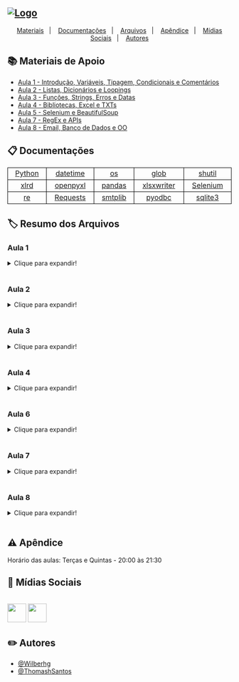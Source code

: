 ## [![Logo](https://i.imgur.com/E3mftQr.png)](https://www.python.org/)

<p align="center">
  <a href="#books-materiais-de-apoio">Materiais</a>&nbsp;&nbsp;&nbsp;|&nbsp;&nbsp;&nbsp;
  <a href="#clipboard-documentações">Documentações</a>&nbsp;&nbsp;&nbsp;|&nbsp;&nbsp;&nbsp;
  <a href="#label-resumo-dos-arquivos">Arquivos</a>&nbsp;&nbsp;&nbsp;|&nbsp;&nbsp;&nbsp;
  <a href="#warning-apêndice">Apêndice</a>&nbsp;&nbsp;&nbsp;|&nbsp;&nbsp;&nbsp;
  <a href="#link-mídias-sociais">Mídias Sociais</a>&nbsp;&nbsp;&nbsp;|&nbsp;&nbsp;&nbsp;
  <a href="#pencil2-autores">Autores</a>
</p>

## :books: Materiais de Apoio

 - [Aula 1 - Introdução, Variáveis, Tipagem, Condicionais e Comentários](https://bit.ly/3mpKQ8J)
 - [Aula 2 - Listas, Dicionários e Loopings](https://bit.ly/2Zvfy7w)
 - [Aula 3 - Funções, Strings, Erros e Datas](https://bit.ly/2ZvfLrk)
 - [Aula 4 - Bibliotecas, Excel e TXTs](https://bit.ly/3CpRn8N)
 - [Aula 5 - Selenium e BeautifulSoup](https://bit.ly/3BNTz8Z)
 - [Aula 7 - RegEx e APIs](https://bit.ly/3HsBZM2)
 - [Aula 8 - Email, Banco de Dados e OO](https://bit.ly/3CsyuBj)

## :clipboard: Documentações

<table style="border:1px solid black;width:100%;display:table">
    <tr>
        <td style="text-align:center;border:1px solid black"><a href="https://docs.python.org/pt-br/3/" target="_blank">Python</a></td>
        <td style="text-align:center;border:1px solid black"><a href="https://docs.python.org/3/library/datetime.html" target="_blank">datetime</a></td>
        <td style="text-align:center;border:1px solid black"><a href="https://docs.python.org/pt-br/3/library/os.html" target="_blank">os</a></td>
        <td style="text-align:center;border:1px solid black"><a href="https://docs.python.org/pt-br/3/library/glob.html" target="_blank">glob</a></td>
        <td style="text-align:center;border:1px solid black"><a href="https://docs.python.org/pt-br/3/library/shutil.html" target="_blank">shutil</a></td>
    </tr>
    <tr>
        <td style="text-align:center;border:1px solid black"><a href="https://xlrd.readthedocs.io/en/latest/" target="_blank">xlrd</a></td>
        <td style="text-align:center;border:1px solid black"><a href="https://openpyxl.readthedocs.io/en/stable/" target="_blank">openpyxl</a></td>
        <td style="text-align:center;border:1px solid black"><a href="https://pandas.pydata.org/docs/" target="_blank">pandas</a></td>
        <td style="text-align:center;border:1px solid black"><a href="https://xlsxwriter.readthedocs.io/" target="_blank">xlsxwriter</a></td>
        <td style="text-align:center;border:1px solid black"><a href="https://selenium-python.readthedocs.io/" target="_blank">Selenium</a></td>
    </tr>
    <tr>
        <td style="text-align:center;border:1px solid black"><a href="https://docs.python.org/pt-br/3/library/re.html" target="_blank">re</a></td>
        <td style="text-align:center;border:1px solid black"><a href="https://docs.python-requests.org/en/latest/" target="_blank">Requests</a></td>
        <td style="text-align:center;border:1px solid black"><a href="https://docs.python.org/pt-br/3/library/smtplib.html" target="_blank">smtplib</a></td>
        <td style="text-align:center;border:1px solid black"><a href="https://github.com/mkleehammer/pyodbc/wiki" target="_blank">pyodbc</a></td>
        <td style="text-align:center;border:1px solid black"><a href="https://docs.python.org/3/library/sqlite3.html" target="_blank">sqlite3</a></td>
    </tr>
</table>

## :label: Resumo dos Arquivos

### Aula 1
<details>
    <summary>Clique para expandir!</summary>

#### Aula1 > Demos > [demo_execucao.py](https://github.com/Wilberhg/python-rpa/blob/main/Aula1/Demos/demo_execucao.py)

Demonstração de erro no Python

#### Aula1 > Demos > [demo_google.py](https://github.com/Wilberhg/python-rpa/blob/main/Aula1/Demos/demo_google.py)

Demonstração do Selenium executando uma interação web

#### Aula1 > Exercicios > [calculadora_imc.py](https://github.com/Wilberhg/python-rpa/blob/main/Aula1/Exercicios/calculadora_imc.py)

Script que efetua cálculo de IMC

#### Aula1 > Exercicios > [demo_google.py](https://github.com/Wilberhg/python-rpa/blob/main/Aula1/Exercicios/validador_eleicao.py)

Script que valida a obrigatoriedade das eleições de acordo com a idade
</details><br>

### Aula 2
<details>
    <summary>Clique para expandir!</summary>

#### Aula2 > Exercicios > [reordenacao.py](https://github.com/Wilberhg/python-rpa/blob/main/Aula2/Exercicios/reordenacao.py)

Script que reordena uma lista

#### Aula2 > Exercicios > [tabuada.py](https://github.com/Wilberhg/python-rpa/blob/main/Aula2/Exercicios/tabuada.py)

Script que efetua a tabuada de 1 à 10 de um número fornecido pelo usuário
</details><br>

### Aula 3

<details>
    <summary>Clique para expandir!</summary>

#### Aula 3 > Exercicios > [ttv_frases.py](https://github.com/Wilberhg/python-rpa/blob/main/Aula3/Exerc%C3%ADcios/ttv_frases.py)

Script que separa a frase escrita e apresenta a primeira palavra, a última palavra, a frase sem o começo e sem o fim, o texto com letras maíúsculas e letras minúsculas.

#### Aula 3 > Exercicios > [ttv_nome.py](https://github.com/Wilberhg/python-rpa/blob/main/Aula3/Exerc%C3%ADcios/ttv_nome.py)

Script que separa o nome completo fornecido e informa o primeiro nome, o último sobrenome e a quantidade de caracteres.

#### Aula 3 > Material > A2022T1 > [Aula_3_Funções,_Manipulações_e_Erros.ipynb](https://github.com/Wilberhg/python-rpa/blob/main/Aula3/Material/A2022T1/Aula_3_Fun%C3%A7%C3%B5es%2C_Manipula%C3%A7%C3%B5es_e_Erros.ipynb)

Projeto em Jupyter Notebook (ou Google Colab) contendo todo o conteúdo apresentado durante a aula da turma A2022T1.

#### Aula 3 > Material > A2022T1 > [aula_3_funções,_manipulações_e_erros.py](https://github.com/Wilberhg/python-rpa/blob/main/Aula3/Material/A2022T1/aula_3_fun%C3%A7%C3%B5es%2C_manipula%C3%A7%C3%B5es_e_erros.py)

Projeto em formato ".py" contendo todo o conteúdo apresentado durante a aula da turma A2022T1.
</details><br>

### Aula 4

<details>
    <summary>Clique para expandir!</summary>

#### Aula4 > Arquivos > [censuspopdata.xlsx](https://github.com/Wilberhg/python-rpa/blob/main/Aula4/Arquivos/censuspopdata.xlsx)

Arquivo XLSX contendo um censo populacional fictício dos EUA.

#### Aula4 > Arquivos > [challenge.xlsx](https://github.com/Wilberhg/python-rpa/blob/main/Aula4/Arquivos/challenge.xlsx)

Arquivo XLSX contendo dados fictícios de pessoas residentes nos EUA.

#### Aula4 > Arquivos > [dadosIbge.xlsx](https://github.com/Wilberhg/python-rpa/blob/main/Aula4/Arquivos/dadosIbge.xlsx)

Arquivo XLSX contendo dados reais retirados do portal [IBGE](https://cnae.ibge.gov.br/?option=com_cnae&view=estrutura&Itemid=6160&ti%20po=cnae&versao_classe=7.0.0&versao_subclasse=) sobre as atividades econômicas e seus devidos códigos.

#### Aula4 > Arquivos > [duesRecords.xlsx](https://github.com/Wilberhg/python-rpa/blob/main/Aula4/Arquivos/duesRecords.xlsx)

Arquivo XLSX contendo dados fíctios de pessoas e suas compras nos meses do ano de 2014.

#### Aula4 > Arquivos > [file_example_XLSX_10.xlsx](https://github.com/Wilberhg/python-rpa/blob/main/Aula4/Arquivos/file_example_XLSX_10.xlsx)

Arquivo XLSX contendo dados fictícios de pessoas ao redor do mundo.

#### Aula4 > Arquivos > [produceSales.xlsx](https://github.com/Wilberhg/python-rpa/blob/main/Aula4/Arquivos/produceSales.xlsx)

Arquivo XLSX contendo dados de produtos à venda em um comércio fictício.
</details><br>

### Aula 6

<details>
    <summary>Clique para expandir!</summary>

#### Aula6 > Projeto > [booking.py](https://github.com/Wilberhg/python-rpa/blob/main/Aula6/Projeto/booking.py)

Script do projeto que coleta dados de estadia do Booking utilizando data de check-in, data de check-out e a cidade desejada.

</details><br>

### Aula 7

<details>
    <summary>Clique para expandir!</summary>

#### Aula7 > Collection > [Aula7.postman_collection.json](https://github.com/Wilberhg/python-rpa/blob/main/Aula7/Collection/Aula7.postman_collection.json)

Arquivo .json que possui um compilado de requisições em APIs públicas demonstrando a arquitetura REST.

</details><br>

### Aula 8

<details>
    <summary>Clique para expandir!</summary>

#### Aula8 > Demos > [classe_cachorro.py](https://github.com/Wilberhg/python-rpa/blob/main/Aula8/Demos/classe_cachorro.py)

Script contendo uma visão inicial sobre Orientação à Objetos utilizando como base uma classe "Cachorro".

#### Aula8 > Demos > [email_com_ou_sem_anexo.py](https://github.com/Wilberhg/python-rpa/blob/main/Aula8/Demos/email_com_ou_sem_anexo.py)

Script contendo disparo de email utilizando o protocolo SMTP.

#### Aula8 > Materiais > [SUCOS_VENDAS.BAK](https://github.com/Wilberhg/python-rpa/blob/main/Aula8/Materiais/SUCOS_VENDAS.BAK)

Arquivo de backup com tabelas do banco de dados MS SQL. Créditos: [Alura](https://www.alura.com.br/)

#### Aula8 > Materiais > [aula8.db](https://github.com/Wilberhg/python-rpa/blob/main/Aula8/Materiais/aula8.db)

Arquivo de backup com tabelas do banco de dados SQLite.

#### Aula8 > Materiais > [carregar_banco.py](https://github.com/Wilberhg/python-rpa/blob/main/Aula8/Materiais/carregar_banco.py)

Script contendo automação para efetuar carga no banco de dados SQLite.

#### Aula8 > Materiais > [data.json](https://github.com/Wilberhg/python-rpa/blob/main/Aula8/Materiais/data.json)

Arquivo contendo dados brutos para serem carregados em bancos de dados.

</details><br>

## :warning: Apêndice

Horário das aulas: Terças e Quintas - 20:00 às 21:30

## :link: Mídias Sociais

<br><a href="https://discord.gg/92sEPZB769"><img src="https://cdn-icons-png.flaticon.com/512/2111/2111370.png" style="width:42px;height:42px;align:middle;"></a> <a href="https://t.me/+lfjaLmRvdoUxY2Ix"><img src="https://i.imgur.com/2FjBwkh.png" style="width:42px;height:42px;align:middle;"></a>

## :pencil2: Autores

- [@Wilberhg](https://github.com/Wilberhg)
- [@ThomashSantos](https://github.com/ThomashSantos)
